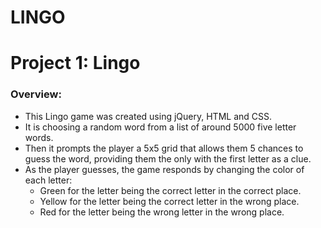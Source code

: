# LINGO
# Project 1: Lingo

### Overview:

* This Lingo game was created using jQuery, HTML and CSS.
* It is choosing a random word from a list of around 5000 five letter words. 
* Then it prompts the player a 5x5 grid that allows them 5 chances to guess the word, providing them the only with the first letter as a clue.
* As the player guesses, the game responds by changing the color of each letter:
	* Green for the letter being the correct letter in the correct place.
	* Yellow for the letter being the correct letter in the wrong place.
	* Red for the letter being the wrong letter in the wrong place.

